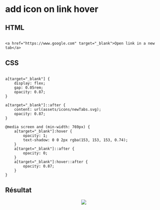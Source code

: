 # add icon on link hover

## HTML
```

<a href="https://www.google.com" target="_blank">Open link in a new tab</a>

```      

## CSS
```

a[target="_blank"] {
    display: flex;
    gap: 0.05rem;
    opacity: 0.87;
}

a[target="_blank"]::after {
    content: url(assets/icons/newTabs.svg);
    opacity: 0.87;
}

@media screen and (min-width: 769px) {
    a[target="_blank"]:hover {
        opacity: 1;
        text-shadow: 0 0 2px rgba(153, 153, 153, 0.74);
    }
    a[target="_blank"]::after {
        opacity: 0;
    }
    a[target="_blank"]:hover::after {
        opacity: 0.87;
    }
}

```

## Résultat
<p align="center">
    <img src="https://user-images.githubusercontent.com/89663832/135360714-5db0b535-ad21-49f2-871d-d3b917c08092.png">
</p>
